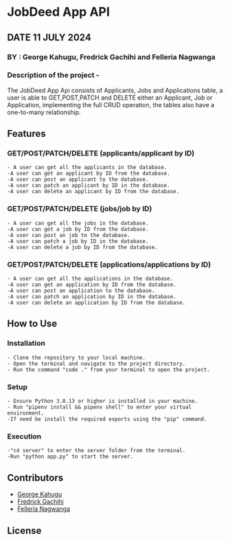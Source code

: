 # JobDeed App API

## DATE 11 JULY 2024

### BY : George Kahugu, Fredrick Gachihi and Felleria Nagwanga

### Description of the project -

The JobDeed App Api consists of Applicants, Jobs and Applications table, a user is able to GET,POST,PATCH and DELETE either an Applicant, Job or Application, implementing the full CRUD operation, the tables also have a one-to-many relationship.

## Features

### GET/POST/PATCH/DELETE (applicants/applicant by ID)

    - A user can get all the applicants in the database.
    -A user can get an applicant by ID from the database.
    -A user can post an applicant to the database.
    -A user can patch an applicant by ID in the database.
    -A user can delete an applicant by ID from the database.

### GET/POST/PATCH/DELETE (jobs/job by ID)

    - A user can get all the jobs in the database.
    -A user can get a job by ID from the database.
    -A user can post an job to the database.
    -A user can patch a job by ID in the database.
    -A user can delete a job by ID from the database.

### GET/POST/PATCH/DELETE (applications/applications by ID)

    - A user can get all the applications in the database.
    -A user can get an application by ID from the database.
    -A user can post an application to the database.
    -A user can patch an application by ID in the database.
    -A user can delete an application by ID from the database.

## How to Use

### Installation

    - Clone the repository to your local machine.
    - Open the terminal and navigate to the project directory.
    - Run the command "code ." from your terminal to open the project.

### Setup

    - Ensure Python 3.8.13 or higher is installed in your machine.
    - Run "pipenv install && pipenv shell" to enter your virtual environment.
    -If need be install the required exports using the "pip" command.

### Execution

    -"cd server" to enter the server folder from the terminal.
    -Run "python app.py" to start the server.

## Contributors

- [George Kahugu](https://github.com/GeorgeKahugu)
- [Fredrick Gachihi](<https://github.com/Fredrick-Gachihi>)
- [Felleria Nagwanga](<https://github.com/Felleria>)

## License
